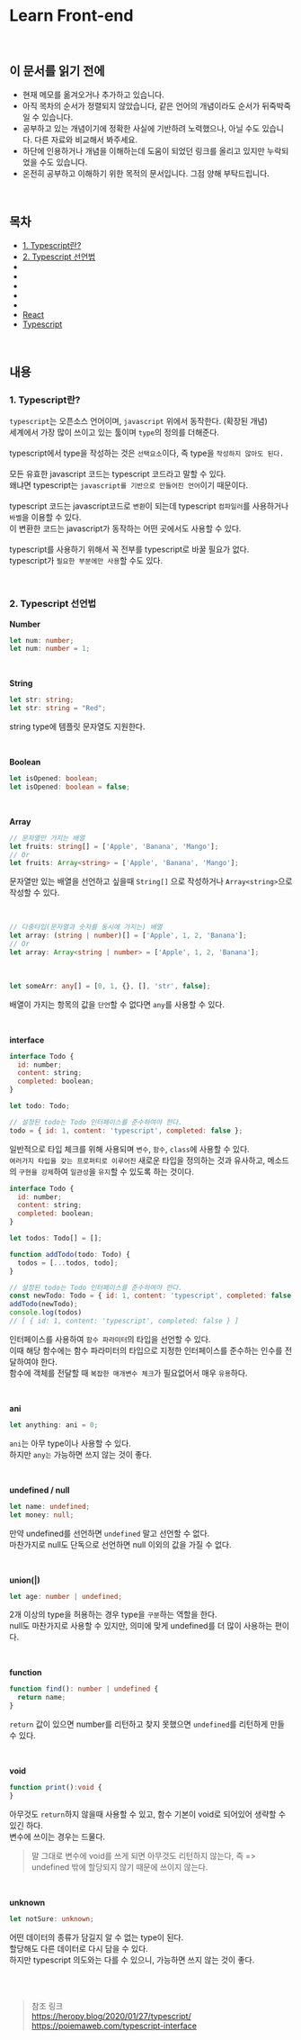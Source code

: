 # Learn Front-end <br/>
<br/>

## 이 문서를 읽기 전에

- 현재 메모를 옮겨오거나 추가하고 있습니다.
- 아직 목차의 순서가 정렬되지 않았습니다, 같은 언어의 개념이라도 순서가 뒤죽박죽 일 수 있습니다.
- 공부하고 있는 개념이기에 정확한 사실에 기반하려 노력했으나, 아닐 수도 있습니다. 다른 자료와 비교해서 봐주세요.
- 하단에 인용하거나 개념을 이해하는데 도움이 되었던 링크를 올리고 있지만 누락되었을 수도 있습니다.
- 온전히 공부하고 이해하기 위한 목적의 문서입니다. 그점 양해 부탁드립니다.

<br/>

## 목차
- [1. Typescript란?](#1-typescript란)
- [2. Typescript 선언법](#2-typescript-선언법)
- [](#)
- [](#)
- [](#)
- [](#)
- [](#)
- [React](https://github.com/ye-r1/LearnFrontEnd/blob/main/React.md#%EB%AA%A9%EC%B0%A8)
- [Typescript](https://github.com/ye-r1/LearnFrontEnd/blob/main/Typescript.md#%EB%AA%A9%EC%B0%A8)

<br/>

## 내용

### 1. Typescript란?

`typescript`는 오픈소스 언어이며,  `javascript` 위에서 동작한다. (확장된 개념)<br/>
세계에서 가장 많이 쓰이고 있는 툴이며 `type`의 정의를 더해준다.<br/>
<br/>
typescript에서 type을 작성하는 것은 `선택요소`이다, 즉 type을 `작성하지 않아도 된다.`<br/>
<br/>
모든 유효한 javascript 코드는 typescript 코드라고 말할 수 있다. <br/>
왜냐면 typescript는 `javascript를 기반으로 만들어진 언어`이기 때문이다.<br/>
<br/>
typescript 코드는 javascript코드로 `변환`이 되는데 typescript `컴파일러`를 사용하거나 `바벨`을 이용할 수 있다.<br/>
이 변환한 코드는 javascript가 동작하는 어떤 곳에서도 사용할 수 있다.<br/>
<br/>
typescript를 사용하기 위해서 꼭 전부를 typescript로 바꿀 필요가 없다.<br/>
typescript가 `필요한 부분에만 사용`할 수도 있다.

<br/>

### 2. Typescript 선언법

**Number**

```typescript
let num: number;
let num: number = 1;
```
<br/>

**String**

```typescript
let str: string;
let str: string = "Red";
```

string type에 템플릿 문자열도 지원한다.

<br/>

**Boolean**

```typescript
let isOpened: boolean;
let isOpened: boolean = false;
```

<br/>

**Array**

```typescript
// 문자열만 가지는 배열
let fruits: string[] = ['Apple', 'Banana', 'Mango'];
// Or
let fruits: Array<string> = ['Apple', 'Banana', 'Mango'];
```

문자열만 있는 배열을 선언하고 싶을때 `String[]` 으로 작성하거나 `Array<string>`으로 작성할 수 있다.

<br/>

```typescript
// 다중타입(문자열과 숫자를 동시에 가지는) 배열
let array: (string | number)[] = ['Apple', 1, 2, 'Banana'];
// Or
let array: Array<string | number> = ['Apple', 1, 2, 'Banana'];
```

<br/>

```typescript
let someArr: any[] = [0, 1, {}, [], 'str', false];
```

배열이 가지는 항목의 값을 `단언`할 수 없다면 `any`를 사용할 수 있다.

<br/>

**interface**

```javascript
interface Todo {
  id: number;
  content: string;
  completed: boolean;
}

let todo: Todo;

// 설정된 todo는 Todo 인터페이스를 준수하여야 한다.
todo = { id: 1, content: 'typescript', completed: false };
```

일반적으로 타입 체크를 위해 사용되며 `변수`, `함수`, `class`에 사용할 수 있다.<br/>
`여러가지 타입을 갖는 프로퍼티로 이루어진` 새로운 타입을 정의하는 것과 유사하고, 메소드의 `구현을 강제`하여 `일관성`을 `유지`할 수 있도록 하는 것이다.<br/>

```javascript
interface Todo {
  id: number;
  content: string;
  completed: boolean;
}

let todos: Todo[] = [];

function addTodo(todo: Todo) {
  todos = [...todos, todo];
}

// 설정된 todo는 Todo 인터페이스를 준수하여야 한다.
const newTodo: Todo = { id: 1, content: 'typescript', completed: false };
addTodo(newTodo);
console.log(todos)
// [ { id: 1, content: 'typescript', completed: false } ]
```

인터페이스를 사용하여 `함수 파라미터`의 타입을 선언할 수 있다.<br/>
이때 해당 함수에는 함수 파라미터의 타입으로 지정한 인터페이스를 준수하는 인수를 전달하여야 한다.<br/>
함수에 객체를 전달할 때 `복잡한 매개변수 체크`가 필요없어서 매우 `유용`하다.

<br/>

**ani**

```typescript
let anything: ani = 0;
```

`ani`는 아무 type이나 사용할 수 있다. <br/>
하지만 `any는` 가능하면 쓰지 않는 것이 좋다.


<br/>

**undefined / null**

```typescript
let name: undefined; 
let money: null; 
```
만약 undefined를 선언하면 `undefined` 말고 선언할 수 없다.<br/>
마찬가지로 null도 단독으로 선언하면 null 이외의 값을 가질 수 없다.

<br/>

**union(|)**

```typescript
let age: number | undefined;
```

2개 이상의 type을 허용하는 경우 type을 `구분`하는 역할을 한다.<br/>
null도 마찬가지로 사용할 수 있지만, 의미에 맞게 undefined를 더 많이 사용하는 편이다.

<br/>

**function**

```typescript
function find(): number | undefined {
  return name;
}
```

`return` 값이 있으면 number를 리턴하고 찾지 못했으면 `undefined`를 리턴하게 만들 수 있다.

<br/>

**void**

```typescript
function print():void {
}
```

아무것도 `return`하지 않을때 사용할 수 있고, 함수 기본이 void로 되어있어 생략할 수 있긴 하다.<br/>
변수에 쓰이는 경우는 드물다.
> 말 그대로 변수에 void를 쓰게 되면 아무것도 리턴하지 않는다, 즉 => undefined 밖에 할당되지 않기 때문에
쓰이지 않는다.

<br/>

**unknown**

```typescript
let notSure: unknown;
```

어떤 데이터의 종류가 담길지 알 수 없는 type이 된다.<br/>
할당해도 다른 데이터로 다시 담을 수 있다.<br/>
하지만 typescript 의도와는 다를 수 있으니, 가능하면 쓰지 않는 것이 좋다.


<br/><br/>
> 참조 링크<br/>
https://heropy.blog/2020/01/27/typescript/<br/>
https://poiemaweb.com/typescript-interface
